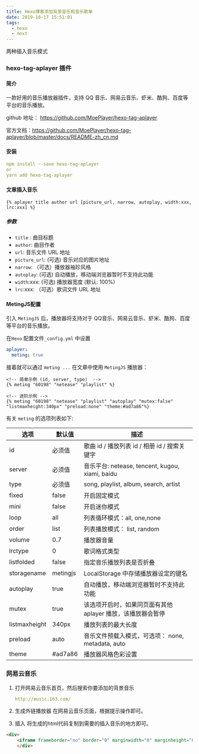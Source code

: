 ```yaml
---
title: Hexo博客添加背景音乐和音乐歌单
date: 2019-10-17 15:51:01
tags:
  - hexo
  - next
---
```

两种插入音乐模式

### hexo-tag-aplayer 插件
 
#### 简介

<!-- more -->

一款好用的音乐播放器插件，支持 QQ 音乐、网易云音乐、虾米、酷狗、百度等平台的音乐播放。

github 地址： <a href="https://github.com/MoePlayer/hexo-tag-aplayer">https://github.com/MoePlayer/hexo-tag-aplayer</a>
 
官方文档：<a href="https://github.com/MoePlayer/hexo-tag-aplayer/blob/master/docs/README-zh_cn.md">https://github.com/MoePlayer/hexo-tag-aplayer/blob/master/docs/README-zh_cn.md</a>
 
#### 安装
```yaml
npm install --save hexo-tag-aplayer
or
yarn add hexo-tag-aplayer
```

#### 文章插入音乐
```ejs
{% aplayer title author url [picture_url, narrow, autoplay, width:xxx, lrc:xxx] %}
```
##### 参数
- `title` : 曲目标题
- `author`: 曲目作者
- `url`: 音乐文件 URL 地址
- `picture_url`: (可选) 音乐对应的图片地址
- `narrow`: （可选）播放器袖珍风格
- `autoplay`: (可选) 自动播放，移动端浏览器暂时不支持此功能
- `width`:xxx: (可选) 播放器宽度 (默认: 100%)
- `lrc`:xxx: （可选）歌词文件 URL 地址

#### MetingJS配置
引入 `MetingJS` 后，播放器将支持对于 QQ音乐、网易云音乐、虾米、酷狗、百度等平台的音乐播放。

在`Hexo` 配置文件`_config.yml` 中设置
```yaml
aplayer:
  meting: true
```
接着就可以通过 `meting ...` 在文章中使用 `MetingJS` 播放器：
```ejs
<!-- 简单示例 (id, server, type)  -->
{% meting "60198" "netease" "playlist" %}

<!-- 进阶示例 -->
{% meting "60198" "netease" "playlist" "autoplay" "mutex:false" "listmaxheight:340px" "preload:none" "theme:#ad7a86"%}
```
有关 `meting` 的选项列表如下:

|选项|	默认值|	描述|
|----|----|----|
|id	|必须值	|歌曲 id / 播放列表 id / 相册 id / 搜索关键字|
|server|	必须值|	音乐平台: netease, tencent, kugou, xiami, baidu|
|type|	必须值|	song, playlist, album, search, artist|
|fixed|	false|	开启固定模式|
|mini|	false|	开启迷你模式|
|loop|	all|	列表循环模式：all, one,none|
|order|	list|	列表播放模式： list, random|
|volume|	0.7|	播放器音量|
|lrctype|	0|	歌词格式类型|
|listfolded|	false|	指定音乐播放列表是否折叠|
|storagename|	metingjs|	LocalStorage 中存储播放器设定的键名|
|autoplay|	true|	自动播放，移动端浏览器暂时不支持此功能|
|mutex|	true|	该选项开启时，如果同页面有其他 aplayer 播放，该播放器会暂停|
|listmaxheight|	340px|	播放列表的最大长度|
|preload|	auto|	音乐文件预载入模式，可选项： none, metadata, auto|
|theme|	#ad7a86|	播放器风格色彩设置|

### 网易云音乐 
1. 打开网易云音乐首页，然后搜索你要添加的背景音乐
    ```yaml
    http://music.163.com/
    ```

2. 生成外链播放器
    在网易云音乐页面，根据提示操作即可。
    
3. 插入
    将生成的html代码复制到需要的插入音乐的地方即可。
    
```html
<div>
    <iframe frameborder="no" border="0" marginwidth="0" marginheight="0" width=260 height=86 src="//xxx?type=x&id=xxxxx&auto=1&height=66"></iframe>
    </div>
```

